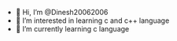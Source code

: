 - 👋 Hi, I’m @Dinesh20062006
- 👀 I’m interested in learning c and c++ language
- 🌱 I’m currently learning c language


<!---
Dinesh20062006/Dinesh20062006 is a ✨ special ✨ repository because its `README.md` (this file) appears on your GitHub profile.
You can click the Preview link to take a look at your changes.
--->
